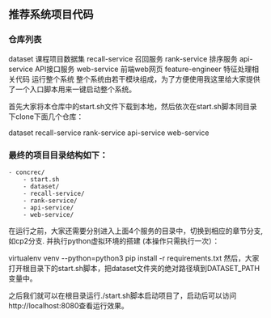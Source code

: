 ## 推荐系统项目代码

### 仓库列表
dataset
课程项目数据集
recall-service
召回服务
rank-service
排序服务
api-service
API接口服务
web-service
前端web网页
feature-engineer
特征处理相关代码
运行整个系统
整个系统由若干模块组成，为了方便使用我这里给大家提供了一个入口脚本用来一键启动整个系统。


首先大家将本仓库中的start.sh文件下载到本地，然后依次在start.sh脚本同目录下clone下面几个仓库：

dataset
recall-service
rank-service
api-service
web-service
### 最终的项目目录结构如下：

    - concrec/
        - start.sh
        - dataset/
        - recall-service/
        - rank-service/
        - api-service/
        - web-service/
在运行之前，大家还需要分别进入上面4个服务的目录中，切换到相应的章节分支, 如cp2分支. 并执行python虚拟环境的搭建 (本操作只需执行一次）：

virtualenv venv --python=python3
pip install -r requirements.txt
然后，大家打开根目录下的start.sh脚本，把dataset文件夹的绝对路径填到DATASET_PATH变量中。

之后我们就可以在根目录运行./start.sh脚本启动项目了，启动后可以访问http://localhost:8080查看运行效果。